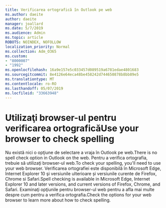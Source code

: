 ```yaml
---
title: Verificarea ortografică în Outlook pe web
ms.author: daeite
author: daeite
manager: joallard
ms.date: 5/7/2019
ms.audience: Admin
ms.topic: article
ROBOTS: NOINDEX, NOFOLLOW
localization_priority: Normal
ms.collection: Adm_O365
ms.custom:
- "8000007"
- "1992"
ms.openlocfilehash: 16a9e157e5c033457d089519a6781edae4801683
ms.sourcegitcommit: 8e4126e64eca48be458242d744650878b8bb89e5
ms.translationtype: MT
ms.contentlocale: ro-RO
ms.lasthandoff: 05/07/2019
ms.locfileid: "33663948"
---
```

# <a name="use-your-browser-to-check-spelling"></a><span data-ttu-id="1daf3-102">Utilizaţi browser-ul pentru verificarea ortografică</span><span class="sxs-lookup"><span data-stu-id="1daf3-102">Use your browser to check spelling</span></span>

<span data-ttu-id="1daf3-103">Nu există nici o opţiune de selectare a vraja în Outlook pe web.</span><span class="sxs-lookup"><span data-stu-id="1daf3-103">There is no spell check option in Outlook on the web.</span></span> <span data-ttu-id="1daf3-104">Pentru a verifica ortografia, trebuie să utilizaţi browser-ul web.</span><span class="sxs-lookup"><span data-stu-id="1daf3-104">To check your spelling, you'll need to use your web browser.</span></span> <span data-ttu-id="1daf3-105">Verificarea ortografiei este disponibilă în Microsoft Edge, Internet Explorer 10 şi versiunile ulterioare și versiunile curente de Firefox, Chrome si Safari.</span><span class="sxs-lookup"><span data-stu-id="1daf3-105">Spell checking is available in Microsoft Edge, Internet Explorer 10 and later versions, and current versions of Firefox, Chrome, and Safari.</span></span> <span data-ttu-id="1daf3-106">Examinaţi opţiunile pentru browser-ul web pentru a afla mai multe despre cum pentru a verifica ortografia.</span><span class="sxs-lookup"><span data-stu-id="1daf3-106">Check the options for your web browser to learn more about how to check spelling.</span></span>